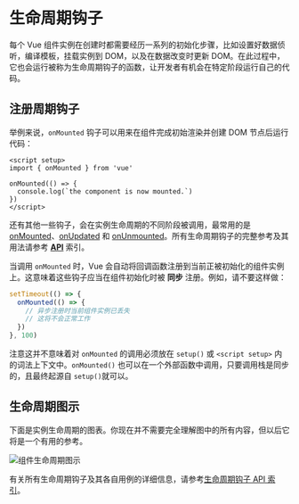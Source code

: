 # 生命周期钩子

每个 Vue 组件实例在创建时都需要经历一系列的初始化步骤，比如设置好数据侦听，编译模板，挂载实例到 DOM，以及在数据改变时更新 DOM。在此过程中，它也会运行被称为生命周期钩子的函数，让开发者有机会在特定阶段运行自己的代码。

## 注册周期钩子​
举例来说，`onMounted` 钩子可以用来在组件完成初始渲染并创建 DOM 节点后运行代码：

```vue
<script setup>
import { onMounted } from 'vue'

onMounted(() => {
  console.log(`the component is now mounted.`)
})
</script>
```

还有其他一些钩子，会在实例生命周期的不同阶段被调用，最常用的是 [onMounted](https://cn.vuejs.org/api/composition-api-lifecycle.html#onmounted)、[onUpdated](https://cn.vuejs.org/api/composition-api-lifecycle.html#onupdated) 和 [onUnmounted](https://cn.vuejs.org/api/composition-api-lifecycle.html#onunmounted)。所有生命周期钩子的完整参考及其用法请参考 [__API__](https://cn.vuejs.org/api/composition-api-lifecycle.html) 索引。

当调用 `onMounted` 时，Vue 会自动将回调函数注册到当前正被初始化的组件实例上。这意味着这些钩子应当在组件初始化时被 __同步__ 注册。例如，请不要这样做：

```js
setTimeout(() => {
  onMounted(() => {
    // 异步注册时当前组件实例已丢失
    // 这将不会正常工作
  })
}, 100)
```
注意这并不意味着对 `onMounted` 的调用必须放在 `setup()` 或 `<script setup>` 内的词法上下文中。`onMounted()` 也可以在一个外部函数中调用，只要调用栈是同步的，且最终起源自 `setup()`就可以。

## 生命周期图示​
下面是实例生命周期的图表。你现在并不需要完全理解图中的所有内容，但以后它将是一个有用的参考。

![组件生命周期图示](/lifecycle_zh-CN.W0MNXI0C.png)

有关所有生命周期钩子及其各自用例的详细信息，请参考[生命周期钩子 API 索引](https://cn.vuejs.org/api/composition-api-lifecycle.html)。